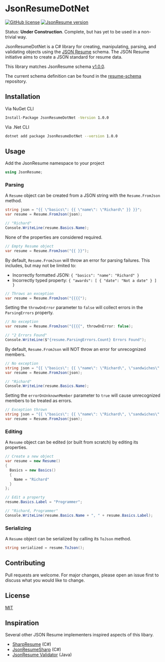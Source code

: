 # JsonResumeDotNet

[![GitHub license](https://img.shields.io/badge/license-MIT-blue.svg)](https://github.com/wspittman/JsonResumeDotNet/blob/master/LICENSE)
[![JsonResume version](https://img.shields.io/badge/JsonResume-1.0.0-blue)](https://github.com/jsonresume/resume-schema)

Status: **Under Construction**. Complete, but has yet to be used in a non-trivial way.

JsonResumeDotNet is a C# library for creating, manipulating, parsing, and validating objects using the [JSON Resume](https://jsonresume.org/) schema. The JSON Resume initiative aims to create a JSON standard for resume data.

This library matches JsonResume schema [v1.0.0](https://github.com/jsonresume/resume-schema/releases/tag/v1.0.0).

The current schema definition can be found in the [resume-schema](https://github.com/jsonresume/resume-schema) repository.

## Installation

Via NuGet CLI

```bash
Install-Package JsonResumeDotNet -Version 1.0.0
```

Via .Net CLI

```bash
dotnet add package JsonResumeDotNet --version 1.0.0
```

## Usage

Add the JsonResume namespace to your project

```C#
using JsonResume;
```

### Parsing

A `Resume` object can be created from a JSON string with the `Resume.FromJson` method.

```C#
string json = "{{ \"basics\": {{ \"name\": \"Richard\" }} }}";
var resume = Resume.FromJson(json);

// "Richard"
Console.WriteLine(resume.Basics.Name);
```

None of the properties are considered required.

```C#
// Empty Resume object
var resume = Resume.FromJson("{{ }}");
```

By default, `Resume.FromJson` will throw an error for parsing failures. This includes, but may not be limited to:
- Incorrectly formatted JSON: `{ "basics": "name": "Richard" }`
- Incorrectly typed property: `{ "awards": [ { "date": "Not a date" } ] }`

```C#
// Throws an exception
var resume = Resume.FromJson("{{{{");
```

Setting the `throwOnError` parameter to `false` will collect errors in the `ParsingErrors` property.

```C#
// No exception
var resume = Resume.FromJson("{{{{", throwOnError: false);

// "2 Errors Found"
Console.WriteLine($"{resume.ParsingErrors.Count} Errors Found");
```

By default, `Resume.FromJson` will NOT throw an error for unrecognized members.

```C#
// No exception
string json = "{{ \"basics\": {{ \"name\": \"Richard\", \"sandwiches\": \"Yes!\" }} }}";
var resume = Resume.FromJson(json);

// "Richard"
Console.WriteLine(resume.Basics.Name);
```

Setting the `errorOnUnknownMember` parameter to `true` will cause unrecognized members to be treated as errors.

```C#
// Exception thrown
string json = "{{ \"basics\": {{ \"name\": \"Richard\", \"sandwiches\": \"Yes!\" }} }}";
var resume = Resume.FromJson(json);
```

### Editing

A `Resume` object can be edited (or built from scratch) by editing its properties.

```C#
// Create a new object 
var resume = new Resume()
{
  Basics = new Basics()
  {
    Name = "Richard"
  }
};

// Edit a property
resume.Basics.Label = "Programmer";

// "Richard, Programmer"
Console.WriteLine(resume.Basics.Name + ", " + resume.Basics.Label);
```

### Serializing

A `Resume` object can be serialized by calling its `ToJson` method.

```C#
string serialized = resume.ToJson();
```

## Contributing

Pull requests are welcome. For major changes, please open an issue first to discuss what you would like to change.

## License

[MIT](https://choosealicense.com/licenses/mit/)

## Inspiration

Several other JSON Resume implementers inspired aspects of this libary.
- [SharpResume](https://github.com/aloisdg/SharpResume) (C#)
- [JsonResumeSharp](https://github.com/sinathr/JsonResumeSharp) (C#)
- [JsonResume Validator](https://github.com/eaxdev/Java-JsonResume-Validator) (Java)
